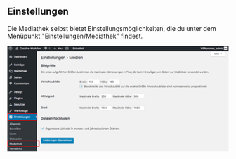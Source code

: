 ## Einstellungen

Die Mediathek selbst bietet Einstellungsmöglichkeiten, die du unter dem Menüpunkt "Einstellungen/Mediathek" findest.

![image](./assets/settings.jpg)
